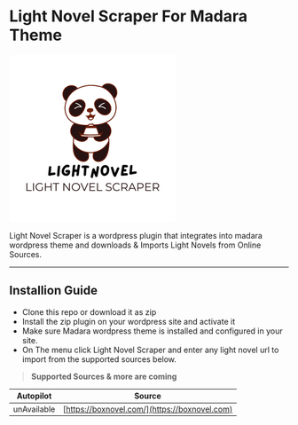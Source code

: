 # Light Novel Scraper For Madara Theme


![Light Novel Scraper](/resources/thumbnail.png)

<p>Light Novel Scraper is a wordpress plugin that integrates into madara wordpress theme and downloads & Imports Light Novels from Online Sources.</p>

___

## Installion Guide

* Clone this repo or download it as zip
* Install the zip plugin on your wordpress site and activate it
* Make sure Madara wordpress theme is installed and configured in your site.
* On The menu click Light Novel Scraper and enter any light novel url to import from the supported sources below.



> **Supported Sources & more are coming**



| Autopilot    | Source        |
|--------------|---------------|
|unAvailable   | [https://boxnovel.com/](https://boxnovel.com) |